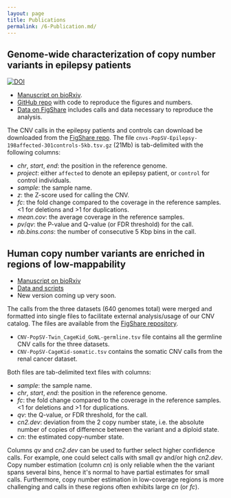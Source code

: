 ```yaml
---
layout: page
title: Publications
permalink: /6-Publication.md/
---
```


## Genome-wide characterization of copy number variants in epilepsy patients

[![DOI](https://zenodo.org/badge/DOI/10.5281/zenodo.1002893.svg)](https://doi.org/10.5281/zenodo.1002893)

+ [Manuscript on bioRxiv](https://www.biorxiv.org/content/early/2017/10/06/199224).
+ [GitHub repo](https://github.com/jmonlong/epipopsv) with code to reproduce the figures and numbers.
+ [Data on FigShare](https://figshare.com/s/20dfdedcc4718e465185) includes calls and data necessary to reproduce the analysis.

The CNV calls in the epilepsy patients and controls can download be downloaded from the [FigShare repo](https://figshare.com/s/20dfdedcc4718e465185). The file `cnvs-PopSV-Epilepsy-198affected-301controls-5kb.tsv.gz` (21Mb) is tab-delimited with the following columns:

+ *chr*, *start*, *end*: the position in the reference genome.
+ *project*: either `affected` to denote an epilepsy patient, or `control` for control individuals.
+ *sample*: the sample name.
+ *z*: the Z-score used for calling the CNV.
+ *fc*: the fold change compared to the coverage in the reference samples. <1 for deletions and >1 for duplications.
+ *mean.cov*: the average coverage in the reference samples. 
+ *pv*/*qv*: the P-value and Q-value (or FDR threshold) for the call.
+ *nb.bins.cons*: the number of consecutive 5 Kbp bins in the call.


## Human copy number variants are enriched in regions of low-mappability

+ [Manuscript on bioRxiv](http://www.biorxiv.org/content/early/2015/12/11/034165)
+ [Data and scripts](https://figshare.com/s/8fd3007ebb0fbad09b6d)
+ New version coming up very soon.

The calls from the three datasets (640 genomes total) were merged and formatted into single files to facilitate external analysis/usage of our CNV catalog. The files are available from the [FigShare repository](https://figshare.com/s/8fd3007ebb0fbad09b6d).

- `CNV-PopSV-Twin_CageKid_GoNL-germline.tsv` file contains all the germline CNV calls for the three datasets.
- `CNV-PopSV-CageKid-somatic.tsv` contains the somatic CNV calls from the renal cancer dataset.

Both files are tab-delimited text files with columns:

+ *sample*: the sample name.
+ *chr*, *start*, *end*: the position in the reference genome.
+ *fc*: the fold change compared to the coverage in the reference samples. <1 for deletions and >1 for duplications.
+ *qv*: the Q-value, or FDR threshold, for the call.
+ *cn2.dev*: deviation from the 2 copy number state, i.e. the absolute number of copies of difference between the variant and a diploid state.
+ *cn*: the estimated copy-number state.

Columns *qv* and *cn2.dev* can be used to further select higher confidence calls. For example, one could select calls with small *qv* and/or high *cn2.dev*. Copy number estimation (column *cn*) is only reliable when the the variant spans several bins, hence it's normal to have partial estimates for small calls. Furthermore, copy number estimation in low-coverage regions is more challenging and calls in these regions often exhibits large *cn* (or *fc*).


